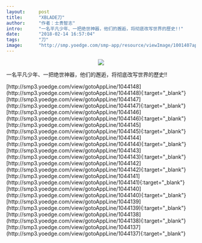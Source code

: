 ```yaml
---
layout:     post
title:      "XBLADE刀"
author:     "作者：士贵智志"
intro:      "一名平凡少年、一把绝世神器，他们的邂逅，将彻底改写世界的歷史!!"
date:       "2018-02-14 16:57:04"
tags:       "刀"
image:      "http://smp.yoedge.com/smp-app/resource/viewImage/1001407appline.png"
---
```

<div style="text-align: center">
<p><img src="http://smp.yoedge.com/smp-app/resource/viewImage/1001407appline.png"/></p>
</div>
<p class="post-meta">
<span>一名平凡少年、一把绝世神器，他们的邂逅，将彻底改写世界的歷史!!</span>
</p>
[http://smp3.yoedge.com/view/gotoAppLine/1044148](http://smp3.yoedge.com/view/gotoAppLine/1044148){:target="_blank"}
[http://smp3.yoedge.com/view/gotoAppLine/1044147](http://smp3.yoedge.com/view/gotoAppLine/1044147){:target="_blank"}
[http://smp3.yoedge.com/view/gotoAppLine/1044146](http://smp3.yoedge.com/view/gotoAppLine/1044146){:target="_blank"}
[http://smp3.yoedge.com/view/gotoAppLine/1044145](http://smp3.yoedge.com/view/gotoAppLine/1044145){:target="_blank"}
[http://smp3.yoedge.com/view/gotoAppLine/1044144](http://smp3.yoedge.com/view/gotoAppLine/1044144){:target="_blank"}
[http://smp3.yoedge.com/view/gotoAppLine/1044143](http://smp3.yoedge.com/view/gotoAppLine/1044143){:target="_blank"}
[http://smp3.yoedge.com/view/gotoAppLine/1044142](http://smp3.yoedge.com/view/gotoAppLine/1044142){:target="_blank"}
[http://smp3.yoedge.com/view/gotoAppLine/1044141](http://smp3.yoedge.com/view/gotoAppLine/1044141){:target="_blank"}
[http://smp3.yoedge.com/view/gotoAppLine/1044140](http://smp3.yoedge.com/view/gotoAppLine/1044140){:target="_blank"}
[http://smp3.yoedge.com/view/gotoAppLine/1044139](http://smp3.yoedge.com/view/gotoAppLine/1044139){:target="_blank"}
[http://smp3.yoedge.com/view/gotoAppLine/1044138](http://smp3.yoedge.com/view/gotoAppLine/1044138){:target="_blank"}
[http://smp3.yoedge.com/view/gotoAppLine/1044137](http://smp3.yoedge.com/view/gotoAppLine/1044137){:target="_blank"}


